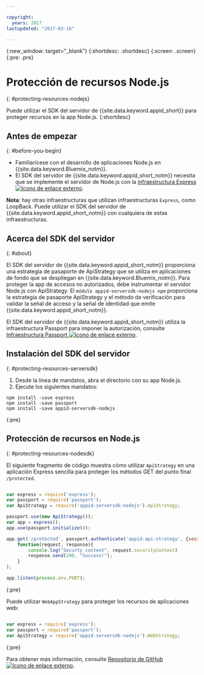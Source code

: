 ```yaml
---

copyright:
  years: 2017
lastupdated: "2017-03-16"

---
```


{:new_window: target="_blank"}
{:shortdesc: .shortdesc}
{:screen: .screen}
{:pre: .pre}

# Protección de recursos Node.js
{: #protecting-resources-nodejs}

Puede utilizar el SDK del servidor de {{site.data.keyword.appid_short}} para proteger recursos en la app Node.js.
{:shortdesc}

## Antes de empezar
{: #before-you-begin}

* Familiarícese con el desarrollo de aplicaciones Node.js en {{site.data.keyword.Bluemix_notm}}.
* El SDK del servidor de {{site.data.keyword.appid_short_notm}} necesita que se implemente el servidor de Node.js con la <a href="http://expressjs.com/" target="_blank">infraestructura Express <img src="../../icons/launch-glyph.svg" alt="Icono de enlace externo"></a>.

**Nota**: hay otras infraestructuras que utilizan infraestructuras `Express`, como LoopBack. Puede utilizar el SDK del servidor de {{site.data.keyword.appid_short_notm}} con cualquiera de estas infraestructuras.

## Acerca del SDK del servidor
{: #about}

El SDK del servidor de {{site.data.keyword.appid_short_notm}} proporciona una estrategia de pasaporte de ApiStrategy que se utiliza en aplicaciones de fondo que se despliegan en {{site.data.keyword.Bluemix_notm}}. Para proteger la app de accesos no autorizados, debe instrumentar el servidor Node.js con ApiStrategy. El `módulo appid-serversdk-nodejs npm` proporciona la estrategia de pasaporte ApiStrategy y el método de verificación para validar la señal de acceso y la señal de identidad que emite {{site.data.keyword.appid_short_notm}}.

El SDK del servidor de {{site.data.keyword.appid_short_notm}} utiliza la infraestructura Passport para imponer la autorización, consulte <a href="http://passportjs.org/" target="_blank">Infraestructura Passport <img src="../../icons/launch-glyph.svg" alt="Icono de enlace externo"></a>.


## Instalación del SDK del servidor
{: #protecting-resources-serversdk}

1. Desde la línea de mandatos, abra el directorio con su app Node.js.
2. Ejecute los siguientes mandatos:

  ```
  npm install -save express
  npm install -save passport
  npm install -save appid-serversdk-nodejs
  ```
  {:pre}

## Protección de recursos en Node.js
{: #protecting-resources-nodesdk}

El siguiente fragmento de código muestra cómo utilizar `ApiStrategy` en una aplicación Express sencilla para proteger los métodos GET del punto final `/protected`.

  ```JavaScript

  var express = require('express');
  var passport = require('passport');
  var ApiStrategy = require('appid-serversdk-nodejs').ApiStrategy;

  passport.use(new ApiStrategy());
  var app = express();
  app.use(passport.initialize());

  app.get('/protected', passport.authenticate('appid-api-strategy', {session: false }),
      function(request, response){
          console.log("Securty context", request.securityContext)    
          response.send(200, "Success!");
      }
  );

  app.listen(process.env.PORT);
  ```
  {:pre}

Puede utilizar `WebAppStrategy` para proteger los recursos de aplicaciones web:

  ```JavaScript

  var express = require('express');
  var passport = require('passport');
  var ApiStrategy = require('appid-serversdk-nodejs').WebStrategy;
  ```
  {:pre}

Para obtener más información, consulte <a href="https://github.com/ibm-cloud-security/appid-serversdk-nodejs" target="_blank">Repositorio de GitHub <img src="../../icons/launch-glyph.svg" alt="Icono de enlace externo"></a>.
